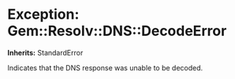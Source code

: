 # Exception: Gem::Resolv::DNS::DecodeError
**Inherits:** StandardError
    

Indicates that the DNS response was unable to be decoded.



